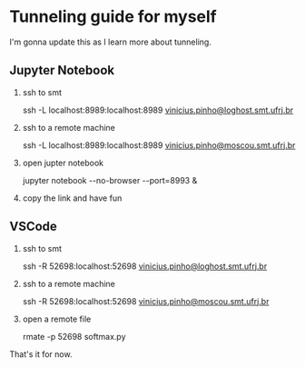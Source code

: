 ﻿# Tunneling guide for myself

I'm gonna update this as I learn more about tunneling.

## Jupyter Notebook

1. ssh to smt

    ssh -L localhost:8989:localhost:8989 vinicius.pinho@loghost.smt.ufrj.br

2. ssh to a remote machine

    ssh -L localhost:8989:localhost:8989 vinicius.pinho@moscou.smt.ufrj.br

3. open jupter notebook

    jupyter notebook --no-browser --port=8993 &

4. copy the link and have fun

## VSCode

1. ssh to smt
 

    ssh -R 52698:localhost:52698 vinicius.pinho@loghost.smt.ufrj.br

 2. ssh to a remote machine
 

    ssh -R 52698:localhost:52698 vinicius.pinho@moscou.smt.ufrj.br

 3. open a remote file 

     rmate -p 52698 softmax.py 

That's it for now.


